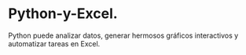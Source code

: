# Python-y-Excel.
Python puede analizar datos, generar hermosos gráficos interactivos y automatizar tareas en Excel.
